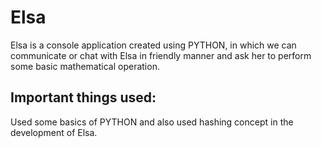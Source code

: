 # Elsa
Elsa is a console application created using PYTHON,
in which we can communicate or chat with Elsa in friendly manner and ask her to perform some basic mathematical operation. 

## Important things used:
Used some basics of PYTHON and also used hashing concept in the development of Elsa.
